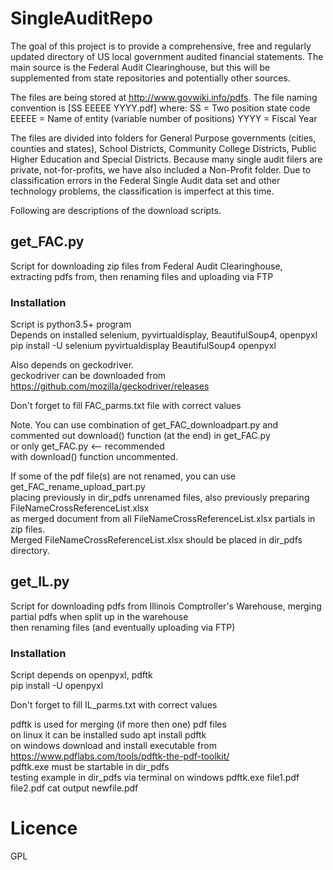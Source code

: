 # SingleAuditRepo
The goal of this project is to provide a comprehensive, free and regularly updated directory of US local government audited financial statements. The main source is the Federal Audit Clearinghouse, but this will be supplemented from state repositories and potentially other sources.

The files are being stored at http://www.govwiki.info/pdfs.
The file naming convention is [SS EEEEE YYYY.pdf] where:
  SS = Two position state code
  EEEEE = Name of entity (variable number of positions)
  YYYY = Fiscal Year

The files are divided into folders for General Purpose governments (cities, counties and states), School Districts, Community College Districts, Public Higher Education and Special Districts.  Because many single audit filers are private, not-for-profits, we have also included a Non-Profit folder. Due to classification errors in the Federal Single Audit data set and other technology problems, the classification is imperfect at this time.

Following are descriptions of the download scripts.

## get_FAC.py
Script for downloading zip files from Federal Audit Clearinghouse, extracting pdfs from, then renaming files and uploading via FTP  

### Installation
Script is python3.5+ program  
Depends on installed selenium, pyvirtualdisplay, BeautifulSoup4, openpyxl  
pip install -U selenium pyvirtualdisplay BeautifulSoup4 openpyxl  

Also depends on geckodriver.  
geckodriver can be downloaded from  
https://github.com/mozilla/geckodriver/releases  
  
Don't forget to fill FAC_parms.txt file with correct values  

Note. You can use combination of get_FAC_downloadpart.py and commented out download() function (at the end) in get_FAC.py  
or only get_FAC.py <-- recommended  
with download() function uncommented.  
  
If some of the pdf file(s) are not renamed, you can use get_FAC_rename_upload_part.py  
placing previously in dir_pdfs unrenamed files, also previously preparing FileNameCrossReferenceList.xlsx  
as merged document from all FileNameCrossReferenceList.xlsx partials in zip files.  
Merged FileNameCrossReferenceList.xlsx should be placed in dir_pdfs directory.
  
## get_IL.py  
Script for downloading pdfs from Illinois Comptroller's Warehouse, merging partial pdfs when split up in the warehouse  
then renaming files (and eventually uploading via FTP)  
 
### Installation
Script depends on openpyxl, pdftk  
pip install -U openpyxl 

Don't forget to fill IL_parms.txt with correct values 

pdftk is used for merging (if more then one) pdf files  
on linux it can be installed sudo apt install pdftk  
on windows download and install executable from https://www.pdflabs.com/tools/pdftk-the-pdf-toolkit/  
pdftk.exe must be startable in dir_pdfs  
testing example in dir_pdfs via terminal on windows pdftk.exe file1.pdf file2.pdf cat output newfile.pdf  
  
# Licence  
GPL  

